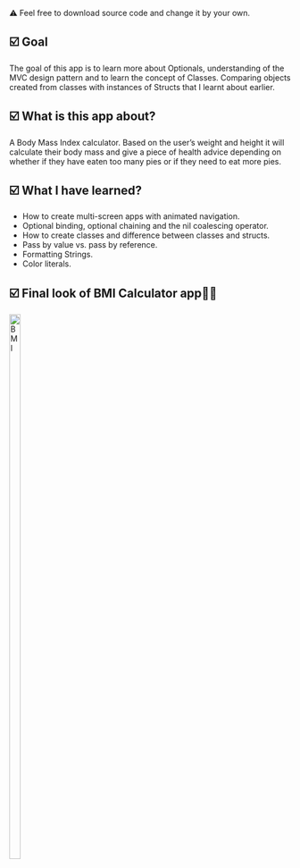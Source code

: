 ⚠️ Feel free to download source code and change it by your own.
<h2>☑️ Goal</h2>
<p>The goal of this app is to learn more about Optionals, understanding of the MVC design pattern and to learn the concept of Classes. Comparing objects created from classes with instances of Structs that I learnt about earlier.</p>
<h2>☑️ What is this app about?</h2>
<p>A Body Mass Index calculator. Based on the user’s weight and height it will calculate their body mass and give a piece of health advice depending on whether if they have eaten too many pies or if they need to eat more pies.</p>
<h2>☑️ What I have learned?</h2>
<ul>
  <li>How to create multi-screen apps with animated navigation.</li>
  <li>Optional binding, optional chaining and the nil coalescing operator.</li>
  <li>How to create classes and difference between classes and structs.</li>
  <li>Pass by value vs. pass by reference.</li>
  <li>Formatting Strings.</li>
  <li>Color literals.</li>
</ul>
<h2>☑️ Final look of BMI Calculator  app🏋️‍♂️</h2>
<img src="bmi.gif" alt="BMI" width="20%" height="50%">


